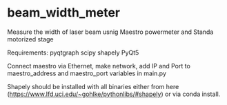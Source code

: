 # beam_width_meter
Measure the width of laser beam usnig Maestro powermeter and Standa motorized stage 

Requirements:
  pyqtgraph
  scipy
  shapely
PyQt5

Connect maestro via Ethernet, make network, add IP and Port to maestro_address and maestro_port variables in main.py 

Shapely should be installed with all binaries  either from here (https://www.lfd.uci.edu/~gohlke/pythonlibs/#shapely) or via conda install.

